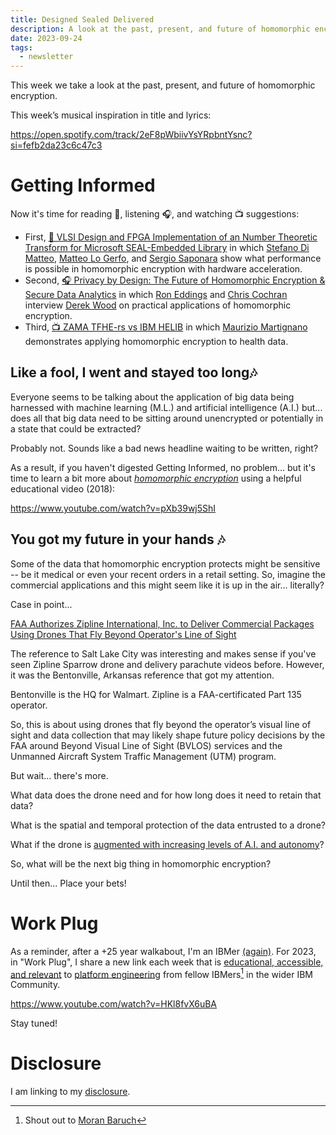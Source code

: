 ```yaml
---
title: Designed Sealed Delivered
description: A look at the past, present, and future of homomorphic encryption
date: 2023-09-24
tags:
  - newsletter
---
```

This week we take a look at the past, present, and future of homomorphic encryption.

This week’s musical inspiration in title and lyrics:

https://open.spotify.com/track/2eF8pWbiivYsYRpbntYsnc?si=fefb2da23c6c47c3

# Getting Informed

Now it's time for reading 📖, listening 🎧, and watching 📺 suggestions:

- First, [📖 VLSI Design and FPGA Implementation of an Number Theoretic Transform for Microsoft SEAL-Embedded Library](https://ieeexplore.ieee.org/abstract/document/10182260) in which [Stefano Di Matteo](https://www.linkedin.com/in/stefano-di-matteo-81a245170/), [Matteo Lo Gerfo](https://ieeexplore.ieee.org/author/37089916076), and [Sergio Saponara](https://www.linkedin.com/in/sergio-saponara-3031431/) show what performance is possible in homomorphic encryption with hardware acceleration.
- Second, [🎧 Privacy by Design: The Future of Homomorphic Encryption & Secure Data Analytics](https://hackervalley.com/e/privacy-by-design:-the-future-of-homomorphic-encryption-and-secure-data-analytics/) in which [Ron Eddings](https://www.linkedin.com/in/ronaldeddings/) and [Chris Cochran](https://www.linkedin.com/in/chrishvm/) interview [Derek Wood](https://www.linkedin.com/in/drwood/) on practical applications of homomorphic encryption. 
- Third, [📺 ZAMA TFHE-rs vs IBM HELIB](https://www.youtube.com/watch?v=hrg7PO61tZo) in which [Maurizio Martignano](https://www.linkedin.com/in/mauriziomartignano/) demonstrates applying homomorphic encryption to health data.

## Like a fool, I went and stayed too long🎶

Everyone seems to be talking about the application of big data being harnessed with machine learning (M.L.) and artificial intelligence (A.I.) but... does all that big data need to be sitting around unencrypted or potentially in a state that could be extracted?

Probably not. Sounds like a bad news headline waiting to be written, right?

As a result, if you haven't digested Getting Informed, no problem... but it's time to learn a bit more about [*homomorphic encryption*](https://en.wikipedia.org/wiki/Homomorphic_encryption) using a helpful educational video (2018):

https://www.youtube.com/watch?v=pXb39wj5ShI

## You got my future in your hands 🎶

Some of the data that homomorphic encryption protects might be sensitive -- be it medical or even your recent orders in a retail setting. So, imagine the commercial applications and this might seem like it is up in the air... literally?

Case in point... 

[FAA Authorizes Zipline International, Inc. to Deliver Commercial Packages Using Drones That Fly Beyond Operator's Line of Sight](https://www.faa.gov/newsroom/faa-authorizes-zipline-deliver-commercial-packages-beyond-line-sight)

The reference to Salt Lake City was interesting and makes sense if you've seen Zipline Sparrow drone and delivery parachute videos before. However, it was the Bentonville, Arkansas reference that got my attention.

Bentonville is the HQ for Walmart. Zipline is a FAA-certificated Part 135 operator.

So, this is about using drones that fly beyond the operator’s visual line of sight and data collection that may likely shape future policy decisions by the FAA around Beyond Visual Line of Sight (BVLOS) services and the Unmanned Aircraft System Traffic Management (UTM) program.

But wait... there's more. 

What data does the drone need and for how long does it need to retain that data?

What is the spatial and temporal protection of the data entrusted to a drone?

What if the drone is [augmented with increasing levels of A.I. and autonomy](https://www.youtube.com/watch?v=p2Ka96oSQ2A)?

So, what will be the next big thing in homomorphic encryption?

Until then… Place your bets!

# Work Plug

As a reminder, after a +25 year walkabout, I'm an IBMer [(again)](https://jaycuthrell.com/about/). For 2023, in "Work Plug", I share a new link each week that is [educational, accessible, and relevant](https://www.youtube.com/watch?v=HKl8fvX6uBA) to [platform engineering](https://www.ibm.com/consulting/platform-engineering-services) from fellow IBMers[^IBMer] in the wider IBM Community.

https://www.youtube.com/watch?v=HKl8fvX6uBA

Stay tuned!

# Disclosure

I am linking to my [disclosure](https://jaycuthrell.com/disclosure/).

[^IBMer]: Shout out to [Moran Baruch](https://www.linkedin.com/in/moran-baruch-97a96579/)
